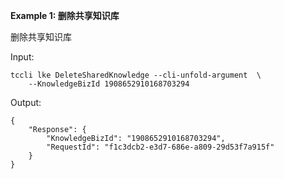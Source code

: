 **Example 1: 删除共享知识库**

删除共享知识库

Input: 

```
tccli lke DeleteSharedKnowledge --cli-unfold-argument  \
    --KnowledgeBizId 1908652910168703294
```

Output: 
```
{
    "Response": {
        "KnowledgeBizId": "1908652910168703294",
        "RequestId": "f1c3dcb2-e3d7-686e-a809-29d53f7a915f"
    }
}
```

